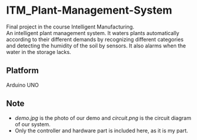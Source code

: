 # ITM_Plant-Management-System
Final project in the course Intelligent Manufacturing.\
An intelligent plant management system. It waters plants automatically according to their different demands by recognizing different categories and detecting the humidity of the soil by sensors. It also alarms when the water in the storage lacks.

## Platform
Arduino UNO

## Note
* *demo.jpg* is the photo of our demo and *circuit.png* is the circuit diagram of our system.
* Only the controller and hardware part is included here, as it is my part.
